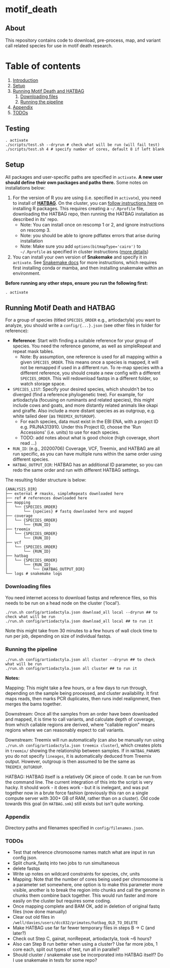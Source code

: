 motif_death
===========

## About

This repository contains code to download, pre-process, map, and variant call related species for use in motif death research.

# Table of contents
1. [Introduction](#paragraph-testing)
2. [Setup](#paragraph-setup)
3. [Running Motif Death and HATBAG](#paragraph-motifandhatbag)
    1. [Downloading files](#paragraph-download)
    2. [Running the pipeline](#paragraph-running)
4. [Appendix](#paragraph-appendix)
4. [TODOs](#paragraph-todos)

## Testing <a name="paragraph-testing"></a>

```
. activate
./scripts/test.sh --dryrun # check what will be run (will fail test)
./scripts/test.sh 4 # specify number of cores, default 8 if left blank
```


## Setup <a name="paragraph-setup"></a>
All packages and user-specific paths are specified in `activate`. **A new user should define their own packages and paths there.**  Some notes on installations below:

1. For the version of R you are using (i.e. specified in `activate`), you need to install of [**HATBAG**](https://github.com/rwdavies/HATBAG). On the cluster, you can [follow instructions here](https://www.medsci.ox.ac.uk/divisional-services/support-services-1/bmrc/r-and-rstudio-on-the-bmrc-cluster) on installing R packages. This requires creating a `~/.Rprofile` file, downloading the HATBAG repo, then running the HATBAG installation as described in its' repo. 
    * Note: You can install once on rescomp 1 or 2, and ignore instructions on rescomp 3.
    * Note: you should be able to ignore pdflatex errors that arise during installation
    * Note: Make sure you add `options(bitmapType='cairo')` to `~/.Rprofile` as specified in cluster instructions ([more details](https://stackoverflow.com/questions/24999983/r-unable-to-start-device-png-capabilities-has-true-for-png))
1. You can install your own version of **Snakemake** and specify it in `activate`. See [Snakemake docs](https://snakemake.readthedocs.io/en/stable/getting_started/installation.html) for more instructions, which requires first installing conda or mamba, and then installing snakemake within an environment.

**Before running any other steps, ensure you run the following first:**

```
. activate
```

## Running Motif Death and HATBAG  <a name="paragraph-motifandhatbag"></a>

For a group of species (titled `SPECIES_ORDER` e.g., artiodactyla) you want to analyze, you should write a `config/{...}.json` (see other files in folder for reference):
* **Reference**: Start with finding a suitable reference for your group of species. You need the reference genome, as well as simpleRepeat and repeat mask tables.
    * Note: By assumption, one reference is used for all mapping within a given `SPECIES_ORDER`. This means once a species is mapped, it will not be remapped if used in a different run. To re-map species with a different reference, you should create a new config with a different `SPECIES_ORDER`. This will redownload fastqs in a different folder, so watch storage space.
* `SPECIES_LIST`: Specify your desired species, which shouldn't be too diverged (find a reference phylogenetic tree). For example, for artiodactyla (focusing on ruminants and related species), this might include cows and goats, and more distantly related animals like okapi and giraffe. Also include a more distant species as as outgroup, e.g. white tailed deer (as `TREEMIX_OUTGROUP`).
    * For each species, data must exist in the EBI ENA, with a project ID e.g. PRJNA313910.  Under this Project ID, choose the 'Run Accessions' (i.e. units) to use for each species.
    * TODO: add notes about what is good choice (high coverage, short read ...)
* `RUN_ID`: (e.g., 20200706) Coverage, VCF, Treemix, and HATBAG are all run specific, as you can have multiple runs within the same order using different species.
* `HATBAG_OUTPUT_DIR`: HATBAG has an additional ID parameter, so you can redo the same order and run with different HATBAG settings.  

The resulting folder structure is below:

```
{ANALYSIS_DIR}
├── external # rmasks, simpleRepeats downloaded here
├── ref # references downloaded here
├── mapping
│   └── {SPECIES_ORDER}
│       └── {species} # fastq downloaded here and mapped
├── coverage
│   └── {SPECIES_ORDER}
│       └── {RUN_ID}
├── treemix
│   └── {SPECIES_ORDER}
│       └── {RUN_ID}
├── vcf
│   └── {SPECIES_ORDER}
│       └── {RUN_ID}
├── hatbag
│   └── {SPECIES_ORDER}
│       └── {RUN_ID}
│           └── {HATBAG_OUTPUT_DIR}
└── logs # snakemake logs
```

### Downloading files <a name="paragraph-download"></a>

You need internet access to download fastqs and reference files, so this needs to be run on a head node on the cluster ('local'). 
```
./run.sh config/artiodactyla.json download_all local --dryrun ## to check what will be run
./run.sh config/artiodactyla.json download_all local ## to run it
```
Note this might take from 30 minutes to a few hours of wall clock time to run per job, depending on size of individual fastqs.

### Running the pipeline <a name="paragraph-running"></a>

```
./run.sh config/artiodactyla.json all cluster --dryrun ## to check what will be run
./run.sh config/artiodactyla.json all cluster ## to run it
```

**Notes:**

Mapping: This might take a few hours, or a few days to run through, depending on the sample being processed, and cluster availability. It first maps reads, then marks PCR duplicates, then runs indel realignment, then merges the bams together.

Downstream: Once all the samples from an order have been downloaded and mapped, it is time to call variants, and calculate depth of coverage, from which callable regions are derived, where "callable region" means regions where we can reasonably expect to call variants.

Downstream: Treemix will run automatically (can also be manually run using `./run.sh config/artiodactyla.json treemix cluster`), which creates plots in `treemix/` showing the relationship between samples. If in `HATBAG_PARAMS` you do not specify `lineages`, it is automatically deduced from Treemix output.  However, outgroup is then assumed to be the same as `TREEMIX_OUTGROUP`.

HATBAG: HATBAG itself is a relatively OK piece of code. It can be run from the command line.  The current integration of this into the script is very hacky. It should work - it does work - but it is inelegant, and was put together now in a brute force fashion (previously this ran on a single compute server with 300+ GB of RAM, rather than on a cluster). Old code towards this goal (in `HATBAG.smk`) still exists but isn't quite working.  

### Appendix <a name="paragraph-appendix"></a>
Directory paths and filenames specified in `config/filenames.json`.

### TODOs <a name="paragraph-todos"></a>

* Test that reference chromosome names match what are input in run config json.
* Split chunk_fastq into two jobs to run simultaneous
* delete fastqs
* Write up notes on wildcard constraints for species, chr, units
* Mapping: Note that the number of cores being used per chromosome is a parameter set somewhere, one option is to make this parameter more visible, another is to break the region into chunks and call the genome in chunks them combine back together. This would run faster and more easily on the cluster but requires some coding.
* Once mapping complete and BAM OK, add in deletion of original fastq files (now done manually)
* Clear out old files in `/well/davies/users/dcc832/primates/hatbag_OLD_TO_DELETE`
* Make HATBAG use far far fewer temporary files in steps B -> C (and later?)
* Check out Step C, gainat, nonRepeat, artiodactyla, took ~6 hours?
* Also can Step B run better when using a cluster? Use far more jobs, 1 core each, split out types of test, run all in parallel?
* Should cluster / snakemake use be incorporated into HATBAG itself? Do I use snakemake in tests for some repo? 

